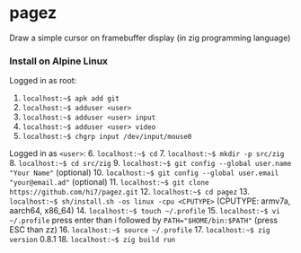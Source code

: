 # pagez
Draw a simple cursor on framebuffer display (in zig programming language)

### Install on Alpine Linux

Logged in as root:
1. `localhost:~$ apk add git`
2. `localhost:~$ adduser <user>`
3. `localhost:~$ adduser <user> input`
4. `localhost:~$ adduser <user> video`
5. `localhost:~$ chgrp input /dev/input/mouse0`

Logged in as `<user>`:
6. `localhost:~$ cd`
7. `localhost:~$ mkdir -p src/zig`
8. `localhost:~$ cd src/zig`
9. `localhost:~$ git config --global user.name "Your Name"` (optional)
10. `localhost:~$ git config --global user.email "your@email.ad"` (optional)
11. `localhost:~$ git clone https://github.com/hi7/pagez.git`
12. `localhost:~$ cd pagez`
13. `localhost:~$ sh/install.sh -os linux -cpu <CPUTYPE>` (CPUTYPE: armv7a, aarch64, x86_64)
14. `localhost:~$ touch ~/.profile`
15. `localhost:~$ vi ~/.profile` press enter than i followed by `PATH="$HOME/bin:$PATH"` (press ESC than zz)
16. `localhost:~$ source ~/.profile`
17. `localhost:~$ zig version` 0.8.1
18. `localhost:~$ zig build run`
